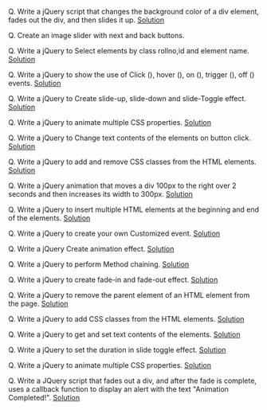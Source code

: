 Q. Write a jQuery script that changes the background color of a div element, fades out the div, and then slides it up. [Solution](https://github.com/vivekp-30/practs/blob/012fe831b857395677a75fec3ee1b8f7f6e0c0d9/et/jQ-programs/index1.html)

Q. Create an image slider with next and back buttons.

Q. Write a jQuery to Select elements by class rollno,id and element name.
[Solution](https://github.com/vivekp-30/practs/blob/08af0ab636770f2bce40ff985bc2d986cc5a3a5b/et/jQ-programs/index2.html)

Q. Write a jQuery to show the use of Click (), hover (), on (), trigger (), off () events. [Solution](https://github.com/vivekp-30/practs/blob/9de4feacbf5645a970799b06b3ca4e5c8d46be5e/et/jQ-programs/index3.html)

Q. Write a jQuery to Create slide-up, slide-down and slide-Toggle effect. [Solution](https://github.com/vivekp-30/practs/blob/74f5b81f31b3874c7c6729046122080c3a6371bd/et/jQ-programs/index4.html)

Q. Write a jQuery to animate multiple CSS properties. [Solution](https://github.com/vivekp-30/practs/blob/48a2c6a6e8b8e596b28e721cc01906ad6d9bb6e5/et/jQ-programs/index5.html)

Q. Write a jQuery to Change text contents of the elements on button click. [Solution](https://github.com/vivekp-30/practs/blob/7e174c20e32e93e1f753f50c82fd80fc6f33f3fa/et/jQ-programs/index6.html)

Q. Write a jQuery to add and remove CSS classes from the HTML elements. [Solution](https://github.com/vivekp-30/practs/blob/e5df1b2c4336cbb5cf00aa86453a69090438a08b/et/jQ-programs/index7.html)

Q. Write a jQuery animation that moves a div 100px to the right over 2 seconds and then increases its width to 300px. [Solution](https://github.com/vivekp-30/practs/blob/ab2239e4b7ae30ed0f98e332f2294873375b721e/et/jQ-programs/index8.html)

Q. Write a jQuery to insert multiple HTML elements at the beginning and end of the elements. [Solution](https://github.com/vivekp-30/practs/blob/6fda76e3f8a5cc0c5e1d62fd911ce0db0fff1a44/et/jQ-programs/index9.html)

Q. Write a jQuery to create your own Customized event. [Solution](https://github.com/vivekp-30/practs/blob/249b8239cc9b5071d175be8c9d2cd1304475dc7b/et/jQ-programs/index10.html)

Q. Write a jQuery Create animation effect. [Solution](https://github.com/vivekp-30/practs/blob/08219e426e8478ad9bd7f86f881151fdb4b6a031/et/jQ-programs/index11.html)

Q. Write a jQuery to perform Method chaining. [Solution](https://github.com/vivekp-30/practs/blob/cd7bd17dcc8eaaa265554a3c3c4b5c679d8b5081/et/jQ-programs/index12.html)

Q. Write a jQuery to create fade-in and fade-out effect. [Solution](https://github.com/vivekp-30/practs/blob/9f0c9a5f5f9ff958c28a7ad5590fe144eb3f1e71/et/jQ-programs/index13.html)

Q. Write a jQuery to remove the parent element of an HTML element from the page. [Solution](https://github.com/vivekp-30/practs/blob/c6b8971c8f9f88ab99ef76b3623d63f2b889d690/et/jQ-programs/index14.html)

Q. Write a jQuery to add CSS classes from the HTML elements. [Solution](https://github.com/vivekp-30/practs/blob/d7eeea3d920eb83404a885eb88961fa16c596242/et/jQ-programs/index15.html)

Q. Write a jQuery to get and set text contents of the elements. [Solution](https://github.com/vivekp-30/practs/blob/cffbba4ddedb512f0b447509b0094d1731c89c38/et/jQ-programs/index16.html)

Q. Write a jQuery to set the duration in slide toggle effect. [Solution](https://github.com/vivekp-30/practs/blob/c0870731ca17318da11619bd2304067d9319b0e3/et/jQ-programs/index17.html)

Q. Write a jQuery to animate multiple CSS properties. [Solution](https://github.com/vivekp-30/practs/blob/d0d757f4b327cb8855155b1af98d8d17f9a6c3e5/et/jQ-programs/index18.html)

Q. Write a JQuery script that fades out a div, and after the fade is complete, uses a callback function to display an alert with the text "Animation Completed!". [Solution](https://github.com/vivekp-30/practs/blob/db3e26facf714d5de8c8bc0aa20eeb56896a43be/et/jQ-programs/index19.html)


